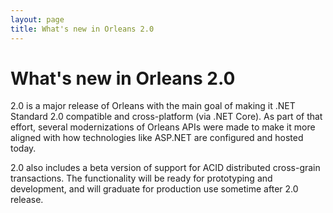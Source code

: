 ```yaml
---
layout: page
title: What's new in Orleans 2.0
---
```


# What's new in Orleans 2.0

2.0 is a major release of Orleans with the main goal of making it .NET Standard 2.0 compatible and cross-platform (via .NET Core). As part of that effort, several modernizations of Orleans APIs were made to make it more aligned with how technologies like ASP.NET are configured and hosted today.

2.0 also includes a beta version of support for ACID distributed cross-grain transactions. The functionality will be ready for prototyping and development, and will graduate for production use sometime after 2.0 release.
